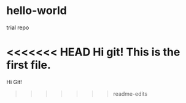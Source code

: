 # hello-world
trial repo

<<<<<<< HEAD
Hi git! This is the first file.
=======
Hi Git!
>>>>>>> readme-edits

